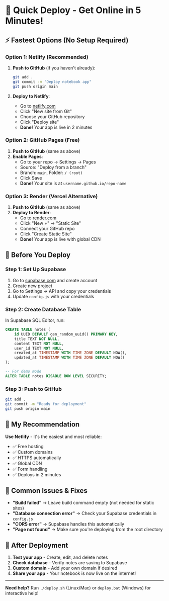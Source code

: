 # 🚀 Quick Deploy - Get Online in 5 Minutes!

## ⚡ **Fastest Options (No Setup Required)**

### **Option 1: Netlify (Recommended)**
1. **Push to GitHub** (if you haven't already):
   ```bash
   git add .
   git commit -m "Deploy notebook app"
   git push origin main
   ```

2. **Deploy to Netlify**:
   - Go to [netlify.com](https://netlify.com)
   - Click "New site from Git"
   - Choose your GitHub repository
   - Click "Deploy site"
   - **Done!** Your app is live in 2 minutes

### **Option 2: GitHub Pages (Free)**
1. **Push to GitHub** (same as above)
2. **Enable Pages**:
   - Go to your repo → Settings → Pages
   - Source: "Deploy from a branch"
   - Branch: `main`, Folder: `/ (root)`
   - Click Save
   - **Done!** Your site is at `username.github.io/repo-name`

### **Option 3: Render (Vercel Alternative)**
1. **Push to GitHub** (same as above)
2. **Deploy to Render**:
   - Go to [render.com](https://render.com)
   - Click "New +" → "Static Site"
   - Connect your GitHub repo
   - Click "Create Static Site"
   - **Done!** Your app is live with global CDN

## 🔧 **Before You Deploy**

### **Step 1: Set Up Supabase**
1. Go to [supabase.com](https://supabase.com) and create account
2. Create new project
3. Go to Settings → API and copy your credentials
4. Update `config.js` with your credentials

### **Step 2: Create Database Table**
In Supabase SQL Editor, run:
```sql
CREATE TABLE notes (
    id UUID DEFAULT gen_random_uuid() PRIMARY KEY,
    title TEXT NOT NULL,
    content TEXT NOT NULL,
    user_id TEXT NOT NULL,
    created_at TIMESTAMP WITH TIME ZONE DEFAULT NOW(),
    updated_at TIMESTAMP WITH TIME ZONE DEFAULT NOW()
);

-- For demo mode
ALTER TABLE notes DISABLE ROW LEVEL SECURITY;
```

### **Step 3: Push to GitHub**
```bash
git add .
git commit -m "Ready for deployment"
git push origin main
```

## 🎯 **My Recommendation**

**Use Netlify** - it's the easiest and most reliable:
- ✅ Free hosting
- ✅ Custom domains
- ✅ HTTPS automatically
- ✅ Global CDN
- ✅ Form handling
- ✅ Deploys in 2 minutes

## 🚨 **Common Issues & Fixes**

- **"Build failed"** → Leave build command empty (not needed for static sites)
- **"Database connection error"** → Check your Supabase credentials in `config.js`
- **"CORS error"** → Supabase handles this automatically
- **"Page not found"** → Make sure you're deploying from the root directory

## 📱 **After Deployment**

1. **Test your app** - Create, edit, and delete notes
2. **Check database** - Verify notes are saving to Supabase
3. **Custom domain** - Add your own domain if desired
4. **Share your app** - Your notebook is now live on the internet!

---

**Need help?** Run `./deploy.sh` (Linux/Mac) or `deploy.bat` (Windows) for interactive help!